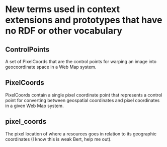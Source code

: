 # New terms used in context extensions and prototypes that have no RDF or other vocabulary


## ControlPoints
A set of PixelCoords that are the control points for warping an image into geocoordinate space in a Web Map system.

## PixelCoords
PixelCoords contain a single pixel coordinate point that represents a control point for converting between geospatial coordinates and pixel coordinates in a given Web Map system.  

## pixel_coords
The pixel location of where a resources goes in relation to its geographic coordinates (I know this is weak Bert, help me out).

